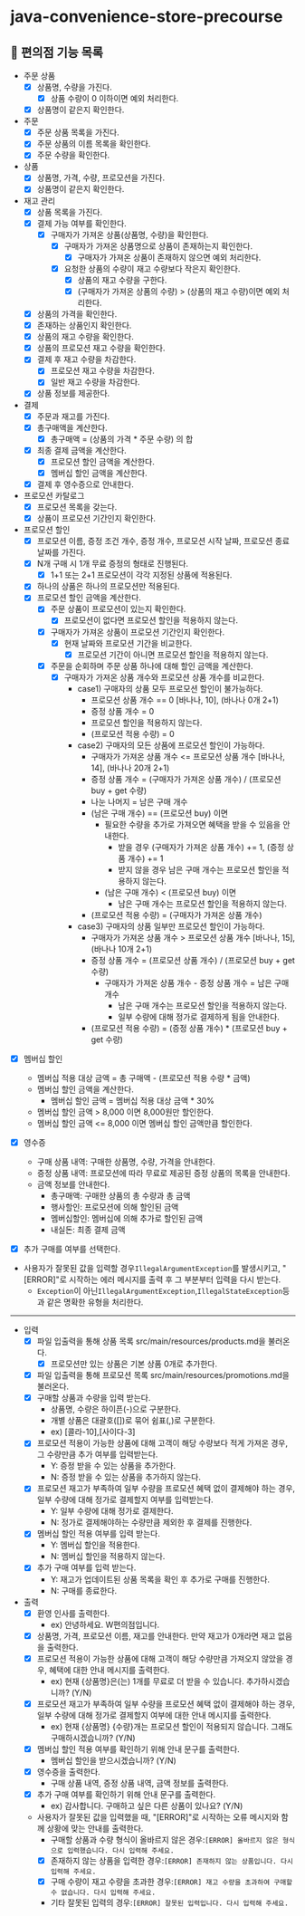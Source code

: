 # java-convenience-store-precourse

## 🏪 편의점 기능 목록

- 주문 상품
    - [x] 상품명, 수량을 가진다.
        - [x] 상품 수량이 0 이하이면 예외 처리한다.
    - [x] 상품명이 같은지 확인한다.

- 주문
    - [x] 주문 상품 목록을 가진다.
    - [x] 주문 상품의 이름 목록을 확인한다.
    - [x] 주문 수량을 확인한다.

- 상품
    - [x] 상품명, 가격, 수량, 프로모션을 가진다.
    - [x] 상품명이 같은지 확인한다.

- 재고 관리
    - [x] 상품 목록을 가진다.
    - [x] 결제 가능 여부를 확인한다.
        - [x] 구매자가 가져온 상품(상품명, 수량)을 확인한다.
            - [x] 구매자가 가져온 상품명으로 상품이 존재하는지 확인한다.
                - [x] 구매자가 가져온 상품이 존재하지 않으면 예외 처리한다.
            - [x] 요청한 상품의 수량이 재고 수량보다 작은지 확인한다.
                - [x] 상품의 재고 수량을 구한다.
                - [x] (구매자가 가져온 상품의 수량) > (상품의 재고 수량)이면 예외 처리한다.
    - [x] 상품의 가격을 확인한다.
    - [x] 존재하는 상품인지 확인한다.
    - [x] 상품의 재고 수량을 확인한다.
    - [x] 상품의 프로모션 재고 수량을 확인한다.
    - [x] 결제 후 재고 수량을 차감한다.
        - [x] 프로모션 재고 수량을 차감한다.
        - [x] 일반 재고 수량을 차감한다.
    - [x] 상품 정보를 제공한다.

- 결제
    - [x] 주문과 재고를 가진다.
    - [x] 총구매액을 계산한다.
        - [x] 총구매액 = (상품의 가격 * 주문 수량) 의 합
    - [x] 최종 결제 금액을 계산한다.
        - [x] 프로모션 할인 금액을 계산한다.
        - [x] 멤버십 할인 금액을 계산한다.
    - [x] 결제 후 영수증으로 안내한다.

- 프로모션 카탈로그
    - [x] 프로모션 목록을 갖는다.
    - [x] 상품이 프로모션 기간인지 확인한다.

- 프로모션 할인
    - [x] 프로모션 이름, 증정 조건 개수, 증정 개수, 프로모션 시작 날짜, 프로모션 종료 날짜를 가진다.
    - [x] N개 구매 시 1개 무료 증정의 형태로 진행된다.
        - [x] 1+1 또는 2+1 프로모션이 각각 지정된 상품에 적용된다.
    - [x] 하나의 상품은 하나의 프로모션만 적용된다.
    - [x] 프로모션 할인 금액을 계산한다.
        - [x] 주문 상품이 프로모션이 있는지 확인한다.
            - [x] 프로모션이 없다면 프로모션 할인을 적용하지 않는다.
        - [x] 구매자가 가져온 상품이 프로모션 기간인지 확인한다.
            - [x] 현재 날짜와 프로모션 기간을 비교한다.
                - [x] 프로모션 기간이 아니면 프로모션 할인을 적용하지 않는다.
        - [x] 주문을 순회하며 주문 상품 하나에 대해 할인 금액을 계산한다.
            - [x] 구매자가 가져온 상품 개수와 프로모션 상품 개수를 비교한다.
                - case1) 구매자의 상품 모두 프로모션 할인이 불가능하다.
                    - 프로모션 상품 개수 == 0 [바나나, 10], (바나나 0개 2+1)
                    - 증정 상품 개수 = 0
                    - 프로모션 할인을 적용하지 않는다.
                    - (프로모션 적용 수량) = 0
                - case2) 구매자의 모든 상품에 프로모션 할인이 가능하다.
                    - 구매자가 가져온 상품 개수 <= 프로모션 상품 개수 [바나나, 14], (바나나 20개 2+1)
                    - 증정 상품 개수 = (구매자가 가져온 상품 개수) / (프로모션 buy + get 수량)
                    - 나눈 나머지 = 남은 구매 개수
                    - (남은 구매 개수) == (프로모션 buy) 이면
                        - 필요한 수량을 추가로 가져오면 혜택을 받을 수 있음을 안내한다.
                            - 받을 경우 (구매자가 가져온 상품 개수) += 1, (증정 상품 개수) += 1
                            - 받지 않을 경우 남은 구매 개수는 프로모션 할인을 적용하지 않는다.
                        - (남은 구매 개수) < (프로모션 buy) 이면
                            - 남은 구매 개수는 프로모션 할인을 적용하지 않는다.
                    - (프로모션 적용 수량) = (구매자가 가져온 상품 개수)
                - case3) 구매자의 상품 일부만 프로모션 할인이 가능하다.
                    - 구매자가 가져온 상품 개수 > 프로모션 상품 개수 [바나나, 15], (바나나 10개 2+1)
                    - 증정 상품 개수 = (프로모션 상품 개수) / (프로모션 buy + get 수량)
                        - 구매자가 가져온 상품 개수 - 증정 상품 개수 = 남은 구매 개수
                            - 남은 구매 개수는 프로모션 할인을 적용하지 않는다.
                            - 일부 수량에 대해 정가로 결제하게 됨을 안내한다.
                    - (프로모션 적용 수량) = (증정 상품 개수) * (프로모션 buy + get 수량)

- [x] 멤버십 할인
    - 멤버십 적용 대상 금액 = 총 구매액 - (프로모션 적용 수량 * 금액)
    - 멤버십 할인 금액을 계산한다.
        - 멤버십 할인 금액 = 멤버십 적용 대상 금액 * 30%
    - 멤버십 할인 금액 > 8,000 이면 8,000원만 할인한다.
    - 멤버십 할인 금액 <= 8,000 이면 멤버십 할인 금액만큼 할인한다.

- [x] 영수증
    - 구매 상품 내역: 구매한 상품명, 수량, 가격을 안내한다.
    - 증정 상품 내역: 프로모션에 따라 무료로 제공된 증정 상품의 목록을 안내한다.
    - 금액 정보를 안내한다.
        - 총구매액: 구매한 상품의 총 수량과 총 금액
        - 행사할인: 프로모션에 의해 할인된 금액
        - 멤버십할인: 멤버십에 의해 추가로 할인된 금액
        - 내실돈: 최종 결제 금액

- [x] 추가 구매를 여부를 선택한다.

- 사용자가 잘못된 값을 입력할 경우`IllegalArgumentException`를 발생시키고, "[ERROR]"로 시작하는 에러 메시지를 출력 후 그 부분부터 입력을 다시 받는다.
    - `Exception`이 아닌`IllegalArgumentException`,`IllegalStateException`등과 같은 명확한 유형을 처리한다.

---

- 입력
    - [x] 파일 입출력을 통해 상품 목록 src/main/resources/products.md을 불러온다.
        - [x] 프로모션만 있는 상품은 기본 상품 0개로 추가한다.
    - [x] 파일 입출력을 통해 프로모션 목록 src/main/resources/promotions.md을 불러온다.
    - [x] 구매할 상품과 수량을 입력 받는다.
        - 상품명, 수량은 하이픈(-)으로 구분한다.
        - 개별 상품은 대괄호([])로 묶어 쉼표(,)로 구분한다.
        - ex) [콜라-10],[사이다-3]
    - [x] 프로모션 적용이 가능한 상품에 대해 고객이 해당 수량보다 적게 가져온 경우, 그 수량만큼 추가 여부를 입력받는다.
        - Y: 증정 받을 수 있는 상품을 추가한다.
        - N: 증정 받을 수 있는 상품을 추가하지 않는다.
    - [x] 프로모션 재고가 부족하여 일부 수량을 프로모션 혜택 없이 결제해야 하는 경우, 일부 수량에 대해 정가로 결제할지 여부를 입력받는다.
        - Y: 일부 수량에 대해 정가로 결제한다.
        - N: 정가로 결제해야하는 수량만큼 제외한 후 결제를 진행한다.
    - [x] 멤버십 할인 적용 여부를 입력 받는다.
        - Y: 멤버십 할인을 적용한다.
        - N: 멤버십 할인을 적용하지 않는다.
    - [x] 추가 구매 여부를 입력 받는다.
        - Y: 재고가 업데이트된 상품 목록을 확인 후 추가로 구매를 진행한다.
        - N: 구매를 종료한다.

- 출력
    - [x] 환영 인사를 출력한다.
        - ex) 안녕하세요. W편의점입니다.
    - [x] 상품명, 가격, 프로모션 이름, 재고를 안내한다. 만약 재고가 0개라면 재고 없음을 출력한다.
    - [x] 프로모션 적용이 가능한 상품에 대해 고객이 해당 수량만큼 가져오지 않았을 경우, 혜택에 대한 안내 메시지를 출력한다.
        - ex) 현재 {상품명}은(는) 1개를 무료로 더 받을 수 있습니다. 추가하시겠습니까? (Y/N)
    - [x] 프로모션 재고가 부족하여 일부 수량을 프로모션 혜택 없이 결제해야 하는 경우, 일부 수량에 대해 정가로 결제할지 여부에 대한 안내 메시지를 출력한다.
        - ex) 현재 {상품명} {수량}개는 프로모션 할인이 적용되지 않습니다. 그래도 구매하시겠습니까? (Y/N)
    - [x] 멤버십 할인 적용 여부를 확인하기 위해 안내 문구를 출력한다.
        - 멤버십 할인을 받으시겠습니까? (Y/N)
    - [x] 영수증을 출력한다.
        - 구매 상품 내역, 증정 상품 내역, 금액 정보를 출력한다.
    - [x] 추가 구매 여부를 확인하기 위해 안내 문구를 출력한다.
        - ex) 감사합니다. 구매하고 싶은 다른 상품이 있나요? (Y/N)
    - 사용자가 잘못된 값을 입력했을 때, "[ERROR]"로 시작하는 오류 메시지와 함께 상황에 맞는 안내를 출력한다.
        - 구매할 상품과 수량 형식이 올바르지 않은 경우:`[ERROR] 올바르지 않은 형식으로 입력했습니다. 다시 입력해 주세요.`
        - [x] 존재하지 않는 상품을 입력한 경우:`[ERROR] 존재하지 않는 상품입니다. 다시 입력해 주세요.`
        - [x] 구매 수량이 재고 수량을 초과한 경우:`[ERROR] 재고 수량을 초과하여 구매할 수 없습니다. 다시 입력해 주세요.`
        - 기타 잘못된 입력의 경우:`[ERROR] 잘못된 입력입니다. 다시 입력해 주세요.`
